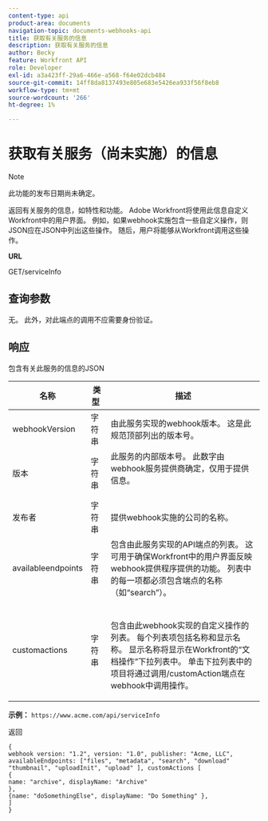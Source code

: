 ```yaml
---
content-type: api
product-area: documents
navigation-topic: documents-webhooks-api
title: 获取有关服务的信息
description: 获取有关服务的信息
author: Becky
feature: Workfront API
role: Developer
exl-id: a3a423ff-29a6-466e-a568-f64e02dcb484
source-git-commit: 14ff8da8137493e805e683e5426ea933f56f8eb8
workflow-type: tm+mt
source-wordcount: '266'
ht-degree: 1%

---
```



# 获取有关服务（尚未实施）的信息

>[!NOTE]
>
>此功能的发布日期尚未确定。

返回有关服务的信息，如特性和功能。 Adobe Workfront将使用此信息自定义Workfront中的用户界面。 例如，如果webhook实施包含一些自定义操作，则JSON应在JSON中列出这些操作。 随后，用户将能够从Workfront调用这些操作。

**URL**

GET/serviceInfo

## 查询参数

无。 此外，对此端点的调用不应需要身份验证。

## 响应

包含有关此服务的信息的JSON

<table style="table-layout:auto"> 
 <col> 
 <col> 
 <col> 
 <thead> 
  <tr> 
   <th>名称</th> 
   <th>类型 </th> 
   <th>描述</th> 
  </tr> 
 </thead> 
 <tbody> 
  <tr> 
   <td>webhookVersion </td> 
   <td>字符串 </td> 
   <td>由此服务实现的webhook版本。 这是此规范顶部列出的版本号。</td> 
  </tr> 
  <tr> 
   <td>版本 </td> 
   <td>字符串 </td> 
   <td>此服务的内部版本号。 此数字由webhook服务提供商确定，仅用于提供信息。<br><br></td> 
  </tr> 
  <tr> 
   <td>发布者 </td> 
   <td>字符串 </td> 
   <td>提供webhook实施的公司的名称。</td> 
  </tr> 
  <tr> 
   <td>availableendpoints</td> 
   <td>字符串 </td> 
   <td>包含由此服务实现的API端点的列表。 这可用于确保Workfront中的用户界面反映webhook提供程序提供的功能。 列表中的每一项都必须包含端点的名称（如“search”）。</td> 
  </tr> 
  <tr> 
   <td>customactions </td> 
   <td>字符串</td> 
   <td>  <p>包含由此webhook实现的自定义操作的列表。 每个列表项包括名称和显示名称。 显示名称将显示在Workfront的“文档操作”下拉列表中。 单击下拉列表中的项目将通过调用/customAction端点在webhook中调用操作。</p></td> 
  </tr> 
 </tbody> 
</table>

**示例：** `https://www.acme.com/api/serviceInfo`

返回

```
{
webhook version: "1.2", version: "1.0", publisher: "Acme, LLC", availableEndpoints: ["files", "metadata", "search", "download"
"thumbnail", "uploadInit", "upload" ], customActions [
{
name: "archive", displayName: "Archive" 
}, 
{name: "doSomethingElse", displayName: "Do Something" }, 
] 
}
```
